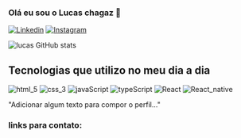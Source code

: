 ### Olá eu sou o Lucas chagaz 👋

[![Linkedin](https://img.shields.io/badge/LinkedIn-0077B5?style=for-the-badge&logo=linkedin&logoColor=white)]()
[![Instagram](https://img.shields.io/badge/Instagram-E4405F?style=for-the-badge&logo=instagram&logoColor=white)]()



![lucas GitHub stats](https://github-readme-stats.vercel.app/api?username=lucaschagaz&show_icons=true&theme=dracula)


## Tecnologias que utilizo no meu dia a dia

<div style="display : inline_block">
    <img src="https://img.shields.io/badge/HTML5-E34F26?style=for-the-badge&logo=html5&logoColor=white" alt="html_5" />
    <img src="https://img.shields.io/badge/CSS3-1572B6?style=for-the-badge&logo=css3&logoColor=white" alt="css_3"/>
    <img src="https://img.shields.io/badge/JavaScript-F7DF1E?style=for-the-badge&logo=javascript&logoColor=black" alt="javaScript" />
    <img src="https://img.shields.io/badge/TypeScript-007ACC?style=for-the-badge&logo=typescript&logoColor=white" alt="typeScript" />
    <img src="https://img.shields.io/badge/React-20232A?style=for-the-badge&logo=react&logoColor=61DAFB" alt="React" />
    <img src="https://img.shields.io/badge/React_Native-20232A?style=for-the-badge&logo=react&logoColor=61DAFB" alt="React_native" />
</div>

"Adicionar algum texto para compor o perfil..."


### links para contato:
